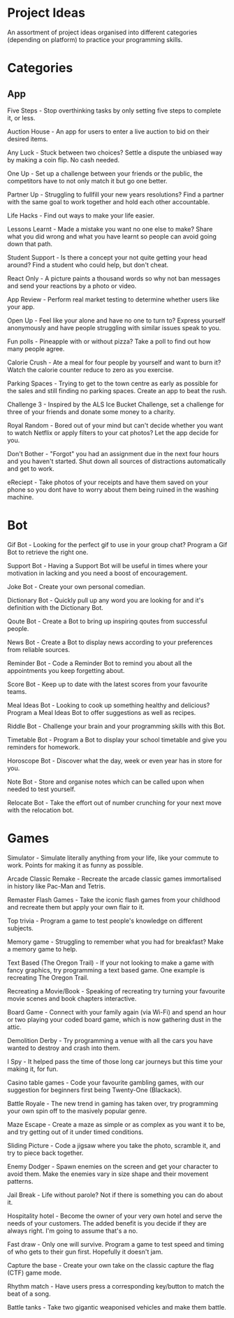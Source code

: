 # Project Ideas

An assortment of project ideas organised into different categories (depending on platform) to practice your programming skills. 

# Categories

## App

Five Steps - Stop overthinking tasks by only setting five steps to complete it, or less.

Auction House - An app for users to enter a live auction to bid on their desired items.

Any Luck - Stuck between two choices? Settle a dispute the unbiased way by making a coin flip. No cash needed.

One Up - Set up a challenge between your friends or the public, the competitors have to not only match it but go one better.

Partner Up - Struggling to fullfill your new years resolutions? Find a partner with the same goal to work together and hold each other accountable.

Life Hacks - Find out ways to make your life easier.

Lessons Learnt - Made a mistake you want no one else to make? Share what you did wrong and what you have learnt so people can avoid going down that path.

Student Support - Is there a concept your not quite getting your head around? Find a student who could help, but don't cheat.

React Only - A picture paints a thousand words so why not ban messages and send your reactions by a photo or video.

App Review - Perform real market testing to determine whether users like your app.

Open Up - Feel like your alone and have no one to turn to? Express yourself anonymously and have people struggling with similar issues speak to you.

Fun polls - Pineapple with or without pizza? Take a poll to find out how many people agree.

Calorie Crush - Ate a meal for four people by yourself and want to burn it? Watch the calorie counter reduce to zero as you exercise.

Parking Spaces - Trying to get to the town centre as early as possible for the sales and still finding no parking spaces. Create an app to beat the rush.

Challenge 3 - Inspired by the ALS Ice Bucket Challenge, set a challenge for three of your friends and donate some money to a charity.

Royal Random - Bored out of your mind but can't decide whether you want to watch Netflix or apply filters to your cat photos? Let the app decide for you.

Don't Bother - "Forgot" you had an assignment due in the next four hours and you haven't started. Shut down all sources of distractions automatically and get to work.

eReciept - Take photos of your receipts and have them saved on your phone so you dont have to worry about them being ruined in the washing machine.

# Bot

Gif Bot - Looking for the perfect gif to use in your group chat? Program a Gif Bot to retrieve the right one.

Support Bot - Having a Support Bot will be useful in times where your motivation in lacking and you need a boost of encouragement.

Joke Bot - Create your own personal comedian.

Dictionary Bot - Quickly pull up any word you are looking for and it's definition with the Dictionary Bot.

Qoute Bot - Create a Bot to bring up inspiring qoutes from successful people.

News Bot - Create a Bot to display news according to your preferences from reliable sources.

Reminder Bot - Code a Reminder Bot to remind you about all the appointments you keep forgetting about.

Score Bot - Keep up to date with the latest scores from your favourite teams.

Meal Ideas Bot - Looking to cook up something healthy and delicious? Program a Meal Ideas Bot to offer suggestions as well as recipes.

Riddle Bot - Challenge your brain and your programming skills with this Bot.

Timetable Bot - Program a Bot to display your school timetable and give you reminders for homework.

Horoscope Bot - Discover what the day, week or even year has in store for you.

Note Bot - Store and organise notes which can be called upon when needed to test yourself.

Relocate Bot - Take the effort out of number crunching for your next move with the relocation bot.

# Games

Simulator - Simulate literally anything from your life, like your commute to work. Points for making it as funny as possible.

Arcade Classic Remake - Recreate the arcade classic games immortalised in history like Pac-Man and Tetris.

Remaster Flash Games - Take the iconic flash games from your childhood and recreate them but apply your own flair to it.

Top trivia - Program a game to test people's knowledge on different subjects.

Memory game - Struggling to remember what you had for breakfast? Make a memory game to help.

Text Based (The Oregon Trail) - If your not looking to make a game with fancy graphics, try programming a text based game. One example is recreating The Oregon Trail.

Recreating a Movie/Book - Speaking of recreating try turning your favourite movie scenes and book chapters interactive.

Board Game - Connect with your family again (via Wi-Fi) and spend an hour or two playing your coded board game, which is now gathering dust in the attic.

Demolition Derby - Try programming a venue with all the cars you have wanted to destroy and crash into them.

I Spy - It helped pass the time of those long car journeys but this time your making it, for fun.

Casino table games - Code your favourite gambling games, with our suggestion for beginners first being Twenty-One (Blackack).

Battle Royale - The new trend in gaming has taken over, try programming your own spin off to the masively popular genre.

Maze Escape - Create a maze as simple or as complex as you want it to be, and try getting out of it under timed conditions.

Sliding Picture - Code a jigsaw where you take the photo, scramble it, and try to piece back together.

Enemy Dodger - Spawn enemies on the screen and get your character to avoid them. Make the enemies vary in size shape and their movement patterns.

Jail Break - Life without parole? Not if there is something you can do about it.

Hospitality hotel - Become the owner of your very own hotel and serve the needs of your customers. The added benefit is you decide if they are always right. I'm going to assume that's a no.

Fast draw - Only one will survive. Program a game to test speed and timing of who gets to their gun first. Hopefully it doesn't jam.

Capture the base - Create your own take on the classic capture the flag (CTF) game mode.

Rhythm match - Have users press a corresponding key/button to match the beat of a song.

Battle tanks - Take two gigantic weaponised vehicles and make them battle.
